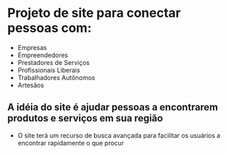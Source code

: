 # Projeto de site para conectar  pessoas com:
*  Empresas
* Empreendedores
* Prestadores de Serviços
* Profissionais Liberais 
* Trabalhadores Autõnomos
* Artesãos
##  __A  idéia do site é ajudar pessoas a encontrarem produtos e serviços em sua região__
* O site terá um recurso de busca avançada para facilitar os usuários a encontrar rapidamente o que procur
